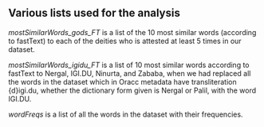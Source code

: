## Various lists used for the analysis

*mostSimilarWords_gods_FT* is a list of the 10 most similar words (according to fastText) to each of the deities who is attested at least 5 times in our dataset.

*mostSimilarWords_igidu_FT* is a list of 10 most similar words according to fastText to Nergal, IGI.DU, Ninurta, and Zababa, when we had replaced all the words in the dataset which in Oracc metadata have transliteration {d}igi.du, whether the dictionary form given is Nergal or Palil, with the word IGI.DU.

*wordFreqs* is a list of all the words in the dataset with their frequencies.
